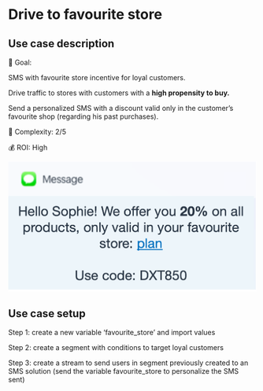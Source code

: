 # Drive to favourite store

## Use case description

🎯 Goal:

SMS with favourite store incentive for loyal customers.

Drive traffic to stores with customers with a **high propensity to buy.**

Send a personalized SMS with a discount valid only in the customer’s favourite shop (regarding his past purchases).

🔧 Complexity: 2/5

💰 ROI: High

![](<../../../.gitbook/assets/sms (1).png>)

## Use case setup

Step 1: create a new variable ‘favourite\_store’ and import values

Step 2: create a segment with conditions to target loyal customers

Step 3: create a stream to send users in segment previously created to an SMS solution (send the variable favourite\_store to personalize the SMS sent)
